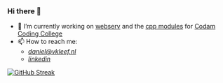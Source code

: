 ### Hi there 👋



- 🔭 I’m currently working on [webserv](https://github.com/dvan-kle/webserv) and the [cpp modules](https://github.com/dvan-kle/cpp) for [Codam Coding College](https://www.codam.nl/)
- 📫 How to reach me:
     -  [_daniel@vkleef.nl_](mailto:daniel@vkleef.nl)
     -  [_linkedin_](www.linkedin.com/in/daniël-van-kleef-423b921b9)

[![GitHub Streak](https://streak-stats.demolab.com/?user=dvan-kle)](https://git.io/streak-stats)


